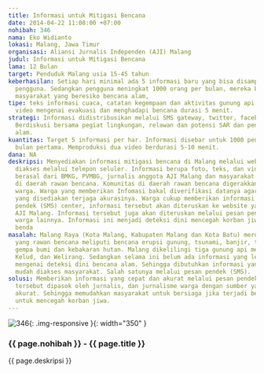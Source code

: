 ```yaml
---
title: Informasi untuk Mitigasi Bencana
date: 2014-04-22 11:08:00 +07:00
nohibah: 346
nama: Eko Widianto
lokasi: Malang, Jawa Timur
organisasi: Aliansi Jurnalis Independen (AJI) Malang
judul: Informasi untuk Mitigasi Bencana
lama: 12 Bulan
target: Penduduk Malang usia 15-45 tahun
keberhasilan: Setiap hari minimal ada 5 informasi baru yang bisa disampaikan kepada
  pengguna. Sedangkan pengguna meningkat 1000 orang per bulan, mereka berasal dari
  masyarakat yang beresiko bencana alam,
tipe: teks informasi cuaca, catatan kegempaan dan aktivitas gunung api di Malang,
  video mengenai evakuasi dan menghadapi bencana durasi 5 menit.
strategi: Informasi didistribusikan melalui SMS gateway, twitter, facebook, dan website.
  Berdiskusi bersama pegiat lingkungan, relawan dan potensi SAR dan penanggungan bencana
  alam.
kuantitas: Target 5 informasi per har. Informasi disebar untuk 1000 pengguna pada
  bulan pertama. Memproduksi dua video berdurasi 5-10 menit.
dana: NA
deskripsi: Menyediakan informasi mitigasi bencana di Malang melalui website yang bisa
  diakses melalui telepon seluler. Informasi berupa foto, teks, dan video. Informasi
  berasal dari BMKG, PVMBG, jurnalis anggota AJI Malang dan masyarakat yang tinggal
  di daerah rawan bencana. Komunitas di daerah rawan bencana digerakkan menjadi jurnalis
  warga. Warga yang memberikan Infomasi bakal diverifikasi datanya agar informasi
  yang disediakan terjaga akurasinya. Warga cukup memberikan informasi melalui pesan
  pendek (SMS) center, informasi tersebut akan diteruskan ke website yang dikelola
  AJI Malang. Informasi tersebut juga akan diteruskan melalui pesan pendek kepada
  warga lainnya. Informasi ini menjadi deteksi dini mencegah korban jiwa dan harta
  benda
masalah: Malang Raya (Kota Malang, Kabupaten Malang dan Kota Batu) merupakan daerah
  yang rawan bencana meliputi bencana erupsi gunung, tsunami, banjir, tanah longsor,
  gempa bumi dan kebakaran hutan. Malang dikelilingi tiga gunung api meliputi Semeru,
  Kelud, dan Welirang. Sedangkan selama ini belum ada informasi yang lengkap dan akurat
  mengenai deteksi dini bencana alam. Sehingga dibutuhkan informasi yang cepat dan
  mudah diakses masyarakat. Salah satunya melalui pesan pendek (SMS).
solusi: Memberikan informasi yang cepat dan akurat melalui pesan pendek. Informasi
  tersebut dipasok oleh jurnalis, dan jurnalisme warga dengan sumber yang jelas dan
  akurat. Sehingga memudahkan masyarakat untuk bersiaga jika terjadi bencana. Tujuannya
  untuk mencegah korban jiwa.
---
```


![346](/static/img/hibahcms/346.png){: .img-responsive }{: width="350" }

### {{ page.nohibah }} - {{ page.title }}

{{ page.deskripsi }}
